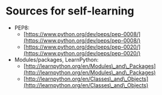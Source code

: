 # Sources for self-learning

* PEP8:
  * [https://www.python.org/dev/peps/pep-0008/](https://www.python.org/dev/peps/pep-0008/)
  * [https://www.python.org/dev/peps/pep-0020/](https://www.python.org/dev/peps/pep-0020/)
* Modules/packages, LearnPython:
  * [http://learnpython.org/en/Modules\_and\_Packages](http://learnpython.org/en/Modules\_and\_Packages)
  * [http://learnpython.org/en/Classes\_and\_Objects](http://learnpython.org/en/Classes\_and\_Objects)
